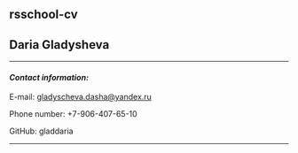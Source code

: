 rsschool-cv
----
## Daria Gladysheva
----
#### *Contact information:*

E-mail: gladyscheva.dasha@yandex.ru

Phone number: +7-906-407-65-10

GitHub: gladdaria

----



